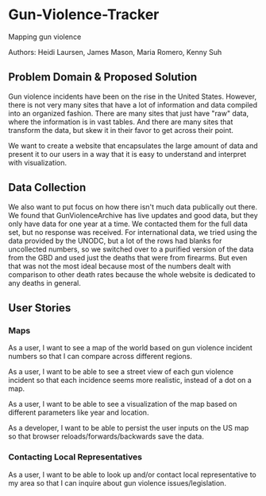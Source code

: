# Gun-Violence-Tracker
Mapping gun violence

Authors: Heidi Laursen, James Mason, Maria Romero, Kenny Suh

## Problem Domain \& Proposed Solution
Gun violence incidents have been on the rise in the United States. However, there is not very many sites that have a lot of information and data compiled into an organized fashion. There are many sites that just have "raw" data, where the information is in vast tables. And there are many sites that transform the data, but skew it in their favor to get across their point.

We want to create a website that encapsulates the large amount of data and present it to our users in a way that it is easy to understand and interpret with visualization.

## Data Collection
We also want to put focus on how there isn't much data publically out there. We found that GunViolenceArchive has live updates and good data, but they only have data for one year at a time. We contacted them for the full data set, but no response was received. For international data, we tried using the data provided by the UNODC, but a lot of the rows had blanks for uncollected numbers, so we switched over to a purified version of the data from the GBD and used just the deaths that were from firearms. But even that was not the most ideal because most of the numbers dealt with comparison to other death rates because the whole website is dedicated to any deaths in general.

## User Stories
### Maps
As a user, I want to see a map of the world based on gun violence incident numbers so that I can compare across different regions.

As a user, I want to be able to see a street view of each gun violence incident so that each incidence seems more realistic, instead of a dot on a map.

As a user, I want to be able to see a visualization of the map based on different parameters like year and location.

As a developer, I want to be able to persist the user inputs on the US map so that browser reloads/forwards/backwards save the data.

### Contacting Local Representatives
As a user, I want to be able to look up and/or contact local representative to my area so that I can inquire about gun violence issues/legislation.
